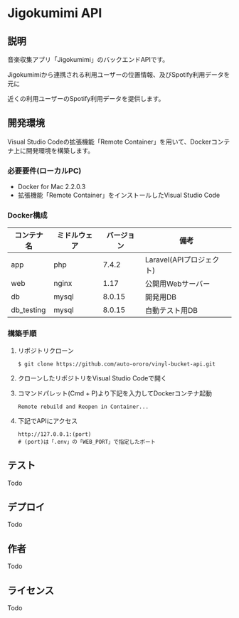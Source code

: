# Jigokumimi API

## 説明

音楽収集アプリ「Jigokumimi」のバックエンドAPIです。

Jigokumimiから連携される利用ユーザーの位置情報、及びSpotify利用データを元に

近くの利用ユーザーのSpotify利用データを提供します。

## 開発環境

Visual Studio Codeの拡張機能「Remote Container」を用いて、Dockerコンテナ上に開発環境を構築します。

### 必要要件(ローカルPC)

- Docker for Mac 2.2.0.3
- 拡張機能「Remote Container」をインストールしたVisual Studio Code

### Docker構成

| コンテナ名 | ミドルウェア | バージョン | 備考                     |
| ---------- | ------------ | ---------- | ------------------------ |
| app        | php          | 7.4.2      | Laravel(APIプロジェクト) |
| web        | nginx        | 1.17       | 公開用Webサーバー        |
| db         | mysql        | 8.0.15     | 開発用DB                 |
| db_testing | mysql        | 8.0.15     | 自動テスト用DB           |

### 構築手順

1. リポジトリクローン

    ```
    $ git clone https://github.com/auto-ororo/vinyl-bucket-api.git
    ```

2. クローンしたリポジトリをVisual Studio Codeで開く

3. コマンドパレット(Cmd + P)より下記を入力してDockerコンテナ起動

    ```
    Remote rebuild and Reopen in Container...
    ```

4. 下記でAPIにアクセス

    ```
    http://127.0.0.1:(port)
    # (port)は「.env」の「WEB_PORT」で指定したポート
    ```

## テスト

Todo

## デプロイ
 
Todo

## 作者

Todo

## ライセンス
 
Todo